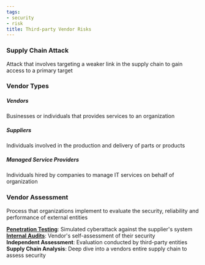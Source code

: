 ```yaml
---
tags:
- security
- risk
title: Third-party Vendor Risks
---
```


### Supply Chain Attack
Attack that involves targeting a weaker link in the supply chain to gain access to a primary target

### Vendor Types

##### Vendors
Businesses or individuals that provides services to an organization  

##### Suppliers
Individuals involved in the production and delivery of parts or products  

##### Managed Service Providers
Individuals hired by companies to manage IT services on behalf of organization

### Vendor Assessment
Process that organizations implement to evaluate the security, reliability and performance of external entities

**[Penetration Testing](audits-and-assessments/penetration-testing.md)**: Simulated cyberattack against the supplier's system  
**[Internal Audits](audits-and-assessments/internal-audits.md)**: Vendor's self-assessment of their security  
**Independent Assessment**: Evaluation conducted by third-party entities
**Supply Chain Analysis**: Deep dive into a vendors entire supply chain to assess security
